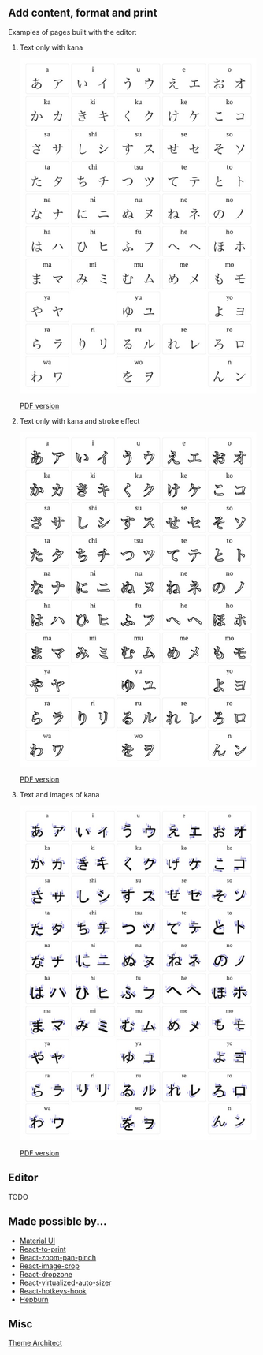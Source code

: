 ## Add content, format and print

Examples of pages built with the editor:

1. Text only with kana

   ![Image](./resources/kana.jpg)

   [PDF version](./resources/kana.pdf)


2. Text only with kana and stroke effect

   ![Image](./resources/kana-stroke.jpg)

   [PDF version](./resources/kana-stroke.pdf)


3. Text and images of kana

   ![Image](./resources/kana-wiki.jpg)

   [PDF version](./resources/kana-wiki.pdf)

## Editor

TODO

## Made possible by...

- [Material UI](https://mui.com/)
- [React-to-print](https://github.com/gregnb/react-to-print)
- [React-zoom-pan-pinch](https://github.com/prc5/react-zoom-pan-pinch)
- [React-image-crop](https://github.com/DominicTobias/react-image-crop)
- [React-dropzone](https://github.com/react-dropzone/react-dropzone)
- [React-virtualized-auto-sizer](https://github.com/bvaughn/react-virtualized-auto-sizer/)
- [React-hotkeys-hook](https://johannesklauss.github.io/react-hotkeys-hook/)
- [Hepburn](https://github.com/lovell/hepburn)

## Misc

[Theme Architect](https://github.com/pages-themes/architect)

